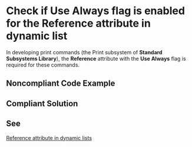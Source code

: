 # Check if Use Always flag is enabled for the Reference attribute in dynamic list

In developing print commands (the Print subsystem of **Standard Subsystems Library**), the **Reference** attribute with the **Use Always** flag is required for these commands.

## Noncompliant Code Example

## Compliant Solution

## See

[Reference attribute in dynamic lists](https://support.1ci.com/hc/en-us/articles/360011004020-Reference-attribute-in-dynamic-lists)
 